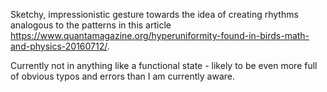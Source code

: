 Sketchy, impressionistic gesture towards the idea of creating rhythms analogous to the patterns in this article https://www.quantamagazine.org/hyperuniformity-found-in-birds-math-and-physics-20160712/.  

Currently not in anything like a functional state - likely to be even more full of obvious typos and errors than I am currently aware.  
